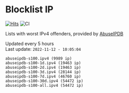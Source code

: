 # Blocklist IP

[![Hits](https://hits.seeyoufarm.com/api/count/incr/badge.svg?url=https%3A%2F%2Fgithub.com%2Fborestad%2Fblocklist-ip%2F&count_bg=%2379C83D&title_bg=%23555555&icon=&icon_color=%23E7E7E7&title=hits&edge_flat=false)](https://hits.seeyoufarm.com)  ![CI](https://img.shields.io/github/workflow/status/borestad/blocklist-ip/CI?style=flat-square)

Lists with worst IPv4 offenders, provided by [AbuseIPDB](https://www.abuseipdb.com/)

<!-- FOOTER-PLACEHOLDER -->
Updated every 5 hours<br>
Last update: `2022-11-12 - 10:05:04`
```
abuseipdb-s100.ipv4 (9989 ip)
abuseipdb-s100-1d.ipv4 (19463 ip)
abuseipdb-s100-2d.ipv4 (19463 ip)
abuseipdb-s100-3d.ipv4 (28144 ip)
abuseipdb-s100-7d.ipv4 (46760 ip)
abuseipdb-s100-30d.ipv4 (54472 ip)
abuseipdb-s100-all.ipv4 (54472 ip)
```
